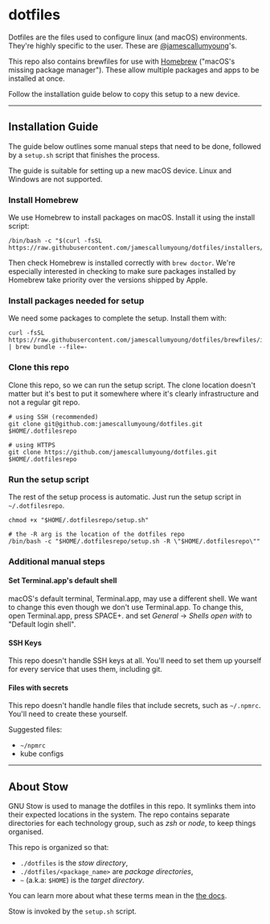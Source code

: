 # dotfiles

Dotfiles are the files used to configure linux (and macOS) environments.
They're highly specific to the user. These are [@jamescallumyoung](https://github.com/jamescallumyoung)'s.

This repo also contains brewfiles for use with [Homebrew](https://brew.sh/) ("macOS's missing package manager").
These allow multiple packages and apps to be installed at once.

Follow the installation guide below to copy this setup to a new device.

---

## Installation Guide

The guide below outlines some manual steps that need to be done, followed by a `setup.sh` script that finishes the process.

The guide is suitable for setting up a new macOS device. Linux and Windows are not supported.

### Install Homebrew

We use Homebrew to install packages on macOS. Install it using the install script:

````shell
/bin/bash -c "$(curl -fsSL https://raw.githubusercontent.com/jamescallumyoung/dotfiles/installers/brew.install.sh)"
````

Then check Homebrew is installed correctly with `brew doctor`.
We're especially interested in checking to make sure packages installed by Homebrew take priority over the versions shipped by Apple.

### Install packages needed for setup

We need some packages to complete the setup. Install them with:

```
curl -fsSL https://raw.githubusercontent.com/jamescallumyoung/dotfiles/brewfiles/initial.brewfile | brew bundle --file=-
```

### Clone this repo

Clone this repo, so we can run the setup script.
The clone location doesn't matter but it's best to put it somewhere where it's clearly infrastructure and not a regular git repo.

```shell
# using SSH (recommended)
git clone git@github.com:jamescallumyoung/dotfiles.git $HOME/.dotfilesrepo

# using HTTPS
git clone https://github.com/jamescallumyoung/dotfiles.git $HOME/.dotfilesrepo
```

### Run the setup script

The rest of the setup process is automatic. Just run the setup script in `~/.dotfilesrepo`.

```shell
chmod +x "$HOME/.dotfilesrepo/setup.sh"

# the -R arg is the location of the dotfiles repo
/bin/bash -c "$HOME/.dotfilesrepo/setup.sh -R \"$HOME/.dotfilesrepo\""
```

### Additional manual steps

#### Set Terminal.app's default shell

macOS's default terminal, Terminal.app, may use a different shell. We want to change this even though we don't use Terminal.app.
To change this, open Terminal.app, press SPACE+. and set _General_ -> _Shells open with_ to "Default login shell".

#### SSH Keys

This repo doesn't handle SSH keys at all. You'll need to set them up yourself for every service that uses them, including git.

#### Files with secrets

This repo doesn't handle handle files that include secrets, such as `~/.npmrc`. You'll need to create these yourself.

Suggested files:
- `~/npmrc`
- kube configs

---

## About Stow

GNU Stow is used to manage the dotfiles in this repo. It symlinks them into their expected locations in the system.
The repo contains separate directories for each technology group, such as _zsh_ or _node_, to keep things organised.

This repo is organized so that:

- `./dotfiles` is the _stow directory_,
- `./dotfiles/<package_name>` are _package directories_,
- `~` (a.k.a: `$HOME`) is the _target directory_.

You can learn more about what these terms mean in the [the docs](https://www.gnu.org/software/stow/manual/stow.html#Terminology).

Stow is invoked by the `setup.sh` script.
